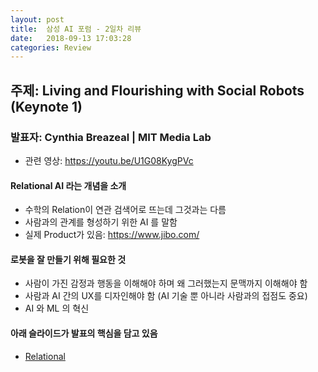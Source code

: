 ```yaml
---
layout: post
title:  삼성 AI 포럼 - 2일차 리뷰
date:   2018-09-13 17:03:28
categories: Review
---
```



## 주제: Living and Flourishing with Social Robots (Keynote 1)

### 발표자: Cynthia Breazeal | MIT Media Lab

- 관련 영상: https://youtu.be/U1G08KygPVc

#### Relational AI 라는 개념을 소개
- 수학의 Relation이 연관 검색어로 뜨는데 그것과는 다름
- 사람과의 관계를 형성하기 위한 AI 를 말함
- 실제 Product가 있음: https://www.jibo.com/
 
#### 로봇을 잘 만들기 위해 필요한 것
- 사람이 가진 감정과 행동을 이해해야 하며 왜 그러했는지 문맥까지 이해해야 함
- 사람과 AI 간의 UX를 디자인해야 함 (AI 기술 뿐 아니라 사람과의 접점도 중요)
- AI 와 ML 의 혁신


#### 아래 슬라이드가 발표의 핵심을 담고 있음

- [Relational](/assets/images/samsung_ai_forum/relational_ai.jpg)
